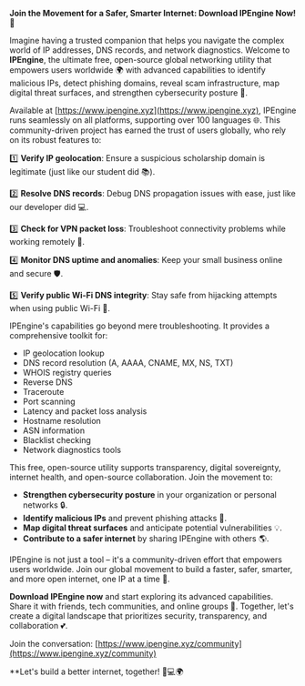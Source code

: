**Join the Movement for a Safer, Smarter Internet: Download IPEngine Now! 🚀**

Imagine having a trusted companion that helps you navigate the complex world of IP addresses, DNS records, and network diagnostics. Welcome to **IPEngine**, the ultimate free, open-source global networking utility that empowers users worldwide 🌍 with advanced capabilities to identify malicious IPs, detect phishing domains, reveal scam infrastructure, map digital threat surfaces, and strengthen cybersecurity posture 🔐.

Available at [https://www.ipengine.xyz](https://www.ipengine.xyz), IPEngine runs seamlessly on all platforms, supporting over 100 languages 🌐. This community-driven project has earned the trust of users globally, who rely on its robust features to:

1️⃣ **Verify IP geolocation**: Ensure a suspicious scholarship domain is legitimate (just like our student did 📚).

2️⃣ **Resolve DNS records**: Debug DNS propagation issues with ease, just like our developer did 💻.

3️⃣ **Check for VPN packet loss**: Troubleshoot connectivity problems while working remotely 🔌.

4️⃣ **Monitor DNS uptime and anomalies**: Keep your small business online and secure 🛡️.

5️⃣ **Verify public Wi-Fi DNS integrity**: Stay safe from hijacking attempts when using public Wi-Fi 🚫.

IPEngine's capabilities go beyond mere troubleshooting. It provides a comprehensive toolkit for:

* IP geolocation lookup
* DNS record resolution (A, AAAA, CNAME, MX, NS, TXT)
* WHOIS registry queries
* Reverse DNS
* Traceroute
* Port scanning
* Latency and packet loss analysis
* Hostname resolution
* ASN information
* Blacklist checking
* Network diagnostics tools

This free, open-source utility supports transparency, digital sovereignty, internet health, and open-source collaboration. Join the movement to:

* **Strengthen cybersecurity posture** in your organization or personal networks 🔒.
* **Identify malicious IPs** and prevent phishing attacks 🚫.
* **Map digital threat surfaces** and anticipate potential vulnerabilities 💡.
* **Contribute to a safer internet** by sharing IPEngine with others 🌎.

IPEngine is not just a tool – it's a community-driven effort that empowers users worldwide. Join our global movement to build a faster, safer, smarter, and more open internet, one IP at a time 🔗.

**Download IPEngine now** and start exploring its advanced capabilities. Share it with friends, tech communities, and online groups 🤝. Together, let's create a digital landscape that prioritizes security, transparency, and collaboration 💕.

Join the conversation: [https://www.ipengine.xyz/community](https://www.ipengine.xyz/community)

**Let's build a better internet, together! 🔗💻🌍
